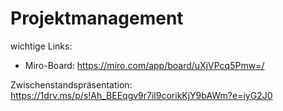 # Projektmanagement

wichtige Links:

- Miro-Board: https://miro.com/app/board/uXjVPcq5Pmw=/

Zwischenstandspräsentation: https://1drv.ms/p/s!Ah_BEEqgv9r7il9corikKjY9bAWm?e=iyG2J0
